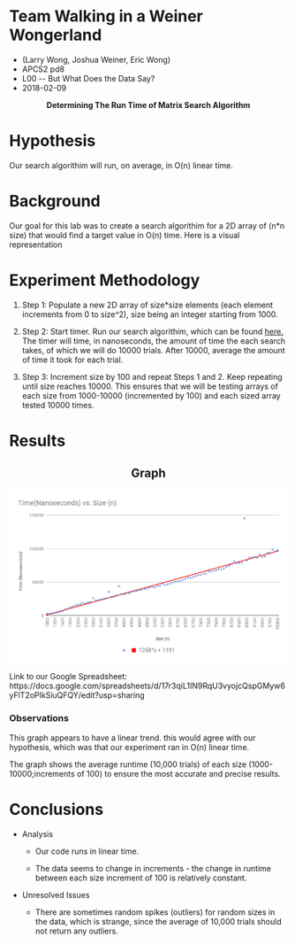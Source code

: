 # Team Walking in a Weiner Wongerland
<ul>
	<li> (Larry Wong, Joshua Weiner, Eric Wong)</li>
 	<li> APCS2 pd8</li>
 	<li>L00 -- But What Does the Data Say?</li>
	<li>2018-02-09</li>
</ul>
<p align="center">
<b>Determining The Run Time of Matrix Search Algorithm</b>
</p>

# Hypothesis
<p> Our search algorithim will run, on average, in O(n) linear time. </P>

# Background
<p> Our goal for this lab was to create a search algorithim for a 2D array of (n*n size) that would find
a target value in O(n) time. Here is a visual representation </p>

# Experiment Methodology
<ol>
	<li>  <p> Step 1: Populate a new 2D array of size*size elements (each element increments from 0 to size^2), size being an integer starting from 1000.</p> </li>
	<li>  <p> Step 2: Start timer. Run our search algorithim, which can be found <a href = https://github.com/LarWong/WalkingInAWeinerWongerland/blob/master/flowchart.pdf> here. </a> The timer will time, in nanoseconds, the amount of time the each search takes, of which we will do 10000 trials. After 10000, average the amount of time it took for each trial. </p> </li>
	<li>  <p> Step 3: Increment size by 100 and repeat Steps 1 and 2. Keep repeating until size reaches 10000. This ensures that we will be testing arrays of each size from 1000-10000 (incremented by 100) and each sized array tested 10000 times. </p> </li>

</ol>

# Results
<h2 align="center"> Graph </h2>
    <img src="https://github.com/LarWong/WalkingInAWeinerWongerland/blob/master/graph.png" >
    <p> Link to our Google Spreadsheet: https://docs.google.com/spreadsheets/d/17r3qiL1IN9RqU3vyojcQspGMyw6yFlT2oPIkSiuQFQY/edit?usp=sharing</p>
<h3> Observations </h3>
<p> This graph appears to have a linear trend. this would agree with our hypothesis, which was that our experiment ran in O(n) linear time. </p>
<p> The graph shows the average runtime (10,000 trials) of each size (1000-10000;increments of 100) to ensure the most accurate and precise results. </p>

# Conclusions
<ul>
	<li> Analysis </li>
	     <ul>
		<li> <p>Our code runs in linear time.</p> </li>
		<li> <p>The data seems to change in increments - the change in runtime between each size increment of 100 is relatively constant.</p> </li>
	     </ul>
	<li> Unresolved Issues </li>
	     <ul>
		<li> <p> There are sometimes random spikes (outliers) for random sizes in the data, which is strange, since the average of 10,000 trials should not return any outliers. </p> </li>
	     </ul>
</ul>

